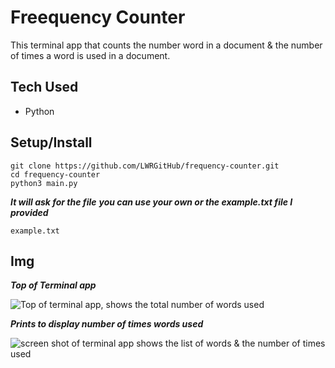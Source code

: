 # Freequency Counter
This terminal app that counts the number word in a document & the number of times a word is used in a document.


## Tech Used
- Python


## Setup/Install

```
git clone https://github.com/LWRGitHub/frequency-counter.git
cd frequency-counter
python3 main.py
```
***It will ask for the file***
***you can use your own or the example.txt file I provided***
```
example.txt
```


## Img


***Top of Terminal app***

![Top of terminal app, shows the total number of words used](https://raw.githubusercontent.com/LWRGitHub/frequency-counter/master/assets/top.png)


***Prints to display number of times words used***

![screen shot of terminal app shows the list of words & the number of times used](https://raw.githubusercontent.com/LWRGitHub/frequency-counter/master/assets/num-times-word-used.png)